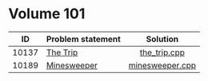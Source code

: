 # Volume 101

|  ID   |                                                       Problem statement                                                        |               Solution               |
|:-----:|:-------------------------------------------------------------------------------------------------------------------------------|:------------------------------------:|
| 10137 | [The Trip](http://uva.onlinejudge.org/index.php?option=com_onlinejudge&Itemid=8&category=13&page=show_problem&problem=1078)    | [the_trip.cpp](./the_trip.cpp)       |
| 10189 | [Minesweeper](http://uva.onlinejudge.org/index.php?option=com_onlinejudge&Itemid=8&category=13&page=show_problem&problem=1130) | [minesweeper.cpp](./minesweeper.cpp) |
